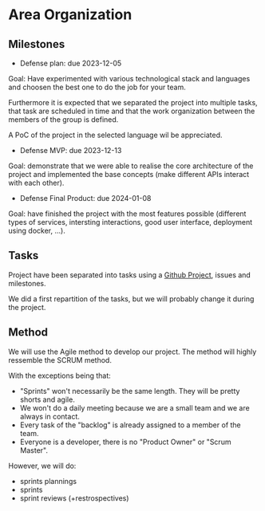 # Area Organization

## Milestones

- Defense plan: due 2023-12-05

Goal: Have experimented with various technological stack and languages and choosen the best one to do the job for your team.

Furthermore it is expected that we separated the project into multiple tasks, that task are scheduled in time and that the work organization between the members of the group is defined.

A PoC of the project in the selected language wil be appreciated.


- Defense MVP: due 2023-12-13

Goal: demonstrate that we were able to realise the core architecture of the project and implemented the base concepts (make different APIs interact with each other).

- Defense Final Product: due 2024-01-08

Goal: have finished the project with the most features possible (different types of services, intersting interactions, good user interface, deployment using docker, ...).

## Tasks

Project have been separated into tasks using a [Github Project](https://github.com/users/Hugoguiheneuf/projects/15/views/2), issues and milestones.

We did a first repartition of the tasks, but we will probably change it during the project.

## Method

We will use the Agile method to develop our project.
The method will highly ressemble the SCRUM method.

With the exceptions being that:
- "Sprints" won't necessarily be the same length.
They will be pretty shorts and agile.
- We won't do a daily meeting because we are a small team and we are always in contact.
- Every task of the "backlog" is already assigned to a member of the team.
- Everyone is a developer, there is no "Product Owner" or "Scrum Master".

However, we will do:
- sprints plannings
- sprints
- sprint reviews (+restrospectives)
